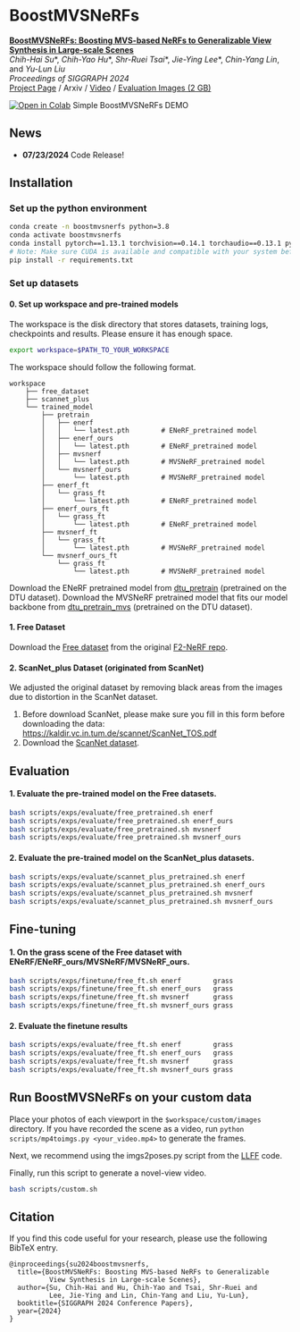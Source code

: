 # BoostMVSNeRFs

[**BoostMVSNeRFs: Boosting MVS-based NeRFs to Generalizable View Synthesis in Large-scale Scenes**](https://arxiv.org/abs/24XX.XXXXX)  
*Chih-Hai Su**, *Chih-Yao Hu**, *Shr-Ruei Tsai**, *Jie-Ying Lee**, *Chin-Yang Lin*, and *Yu-Lun Liu*  
*Proceedings of SIGGRAPH 2024*  
[Project Page](https://su-terry.github.io/BoostMVSNeRFs/) / Arxiv / 
[Video](https://www.youtube.com/watch?v=tX4EkFgm0ng) / 
[Evaluation Images (2 GB)](https://drive.google.com/drive/folders/1u8njbeysuBgLihxmpGRY5vePm1aacfPi)

<a href="https://colab.research.google.com/github/Su-Terry/BoostMVSNeRFs/blob/main/BoostMVSNeRFs_DEMO.ipynb"><img src="https://colab.research.google.com/assets/colab-badge.svg" alt="Open in Colab"></a> Simple BoostMVSNeRFs DEMO

## News
- **07/23/2024** Code Release!

## Installation

### Set up the python environment
```bash
conda create -n boostmvsnerfs python=3.8
conda activate boostmvsnerfs
conda install pytorch==1.13.1 torchvision==0.14.1 torchaudio==0.13.1 pytorch-cuda=11.7 -c pytorch -c nvidia
# Note: Make sure CUDA is available and compatible with your system before installing these requirements (inplace-abn).
pip install -r requirements.txt
```

### Set up datasets

#### 0. Set up workspace and pre-trained models
The workspace is the disk directory that stores datasets, training logs, checkpoints and results. Please ensure it has enough space. 
```bash
export workspace=$PATH_TO_YOUR_WORKSPACE
```

The workspace should follow the following format.
```
workspace
    ├── free_dataset
    ├── scannet_plus
    └── trained_model
        ├── pretrain
        │   ├── enerf
        │   │   └── latest.pth        # ENeRF_pretrained model
        │   ├── enerf_ours
        │   │   └── latest.pth        # ENeRF_pretrained model
        │   ├── mvsnerf
        │   │   └── latest.pth        # MVSNeRF_pretrained model
        │   └── mvsnerf_ours
        │       └── latest.pth        # MVSNeRF_pretrained model
        ├── enerf_ft
        │   └── grass_ft              
        │       └── latest.pth        # ENeRF_pretrained model
        ├── enerf_ours_ft
        │   └── grass_ft              
        │       └── latest.pth        # ENeRF_pretrained model
        ├── mvsnerf_ft
        │   └── grass_ft              
        │       └── latest.pth        # MVSNeRF_pretrained model
        └── mvsnerf_ours_ft
            └── grass_ft              
                └── latest.pth        # MVSNeRF_pretrained model
```
Download the ENeRF pretrained model from [dtu_pretrain](https://drive.google.com/drive/folders/10vGC0_DuwLJwfy9OwUHhK7pRPoNP5rux?usp=share_link)  (pretrained on the DTU dataset).
Download the MVSNeRF pretrained model that fits our model backbone from [dtu_pretrain_mvs](https://drive.google.com/file/d/13OAVlcXgt7cGpFSTDvsy3SECH3KQEJ5N/view?usp=sharing) (pretrained on the DTU dataset).

<!-- #### 1. DTU
Download the preprocessed [DTU training data](https://drive.google.com/file/d/1eDjh-_bxKKnEuz5h-HXS7EDJn59clx6V/view)
and [Depth_raw](https://virutalbuy-public.oss-cn-hangzhou.aliyuncs.com/share/cascade-stereo/CasMVSNet/dtu_data/dtu_train_hr/Depths_raw.zip) from original [MVSNet repo](https://github.com/YoYo000/MVSNet)
and unzip. [MVSNeRF](https://github.com/apchenstu/mvsnerf) provide a [DTU example](https://1drv.ms/u/s!AjyDwSVHuwr8zhAAXh7x5We9czKj?e=oStQ48), please follow with the example's folder structure.

```bash
mv dtu_example.zip $workspace
cd $workspace
unzip dtu_example.zip
```
-->

#### 1. Free Dataset
Download the [Free dataset](https://www.dropbox.com/sh/jmfao2c4dp9usji/AAC7Ydj6rrrhy1-VvlAVjyE_a?dl=0) from the original [F2-NeRF repo](https://github.com/Totoro97/f2-nerf).

#### 2. ScanNet_plus Dataset (originated from ScanNet)
We adjusted the original dataset by removing black areas from the images due to distortion in the ScanNet dataset. 
1. Before download ScanNet, please make sure you fill in this form before downloading the data: https://kaldir.vc.in.tum.de/scannet/ScanNet_TOS.pdf
2. Download the [ScanNet dataset](https://drive.google.com/file/d/1uu_xGSBI_gkepaN4FnAZs9lkD0eKffnu/view?usp=sharing).
<!-- 
Follow the guidelines to download the ScanNet dataset and convert it to our ScanNet_plus dataset. Big thanks to Point-NeRF for their installation guidelines, [link](https://github.com/Xharlie/pointnerf?tab=readme-ov-file#scannet).

1. Before download ScanNet, please make sure you fill in this form before downloading the data: https://kaldir.vc.in.tum.de/scannet/ScanNet_TOS.pdf
2. Download specific scenes (used by NSVF):
    ```
    python scripts/data/download-scannet.py -o $workspace/scannet_plus/ id scene0101_04
    python scripts/data/download-scannet.py -o $workspace/scannet_plus/ id scene0241_01
    ```
3. Process the sens files:
    ```
    python ScanNet/SensReader/python/reader.py --filename data_src/nrData/scannet/scans/scene0101_04/scene0101_04.sens  --output_path data_src/nrData/scannet/scans/scene0101_04/exported/ --export_depth_images --export_color_images --export_poses --export_intrinsics
    python ScanNet/SensReader/python/reader.py --filename data_src/nrData/scannet/scans/scene0241_01/scene0241_01.sens  --output_path data_src/nrData/scannet/scans/scene0241_01/exported/ --export_depth_images --export_color_images --export_poses --export_intrinsics
    ```
 -->
## Evaluation

#### 1. Evaluate the pre-trained model on the Free datasets.

```bash
bash scripts/exps/evaluate/free_pretrained.sh enerf
bash scripts/exps/evaluate/free_pretrained.sh enerf_ours
bash scripts/exps/evaluate/free_pretrained.sh mvsnerf
bash scripts/exps/evaluate/free_pretrained.sh mvsnerf_ours
```

#### 2. Evaluate the pre-trained model on the ScanNet_plus datasets.

```bash
bash scripts/exps/evaluate/scannet_plus_pretrained.sh enerf
bash scripts/exps/evaluate/scannet_plus_pretrained.sh enerf_ours
bash scripts/exps/evaluate/scannet_plus_pretrained.sh mvsnerf
bash scripts/exps/evaluate/scannet_plus_pretrained.sh mvsnerf_ours
```

## Fine-tuning

#### 1. On the grass scene of the Free dataset with ENeRF/ENeRF_ours/MVSNeRF/MVSNeRF_ours.
```bash
bash scripts/exps/finetune/free_ft.sh enerf        grass
bash scripts/exps/finetune/free_ft.sh enerf_ours   grass
bash scripts/exps/finetune/free_ft.sh mvsnerf      grass
bash scripts/exps/finetune/free_ft.sh mvsnerf_ours grass
```
#### 2. Evaluate the finetune results
```bash
bash scripts/exps/evaluate/free_ft.sh enerf        grass
bash scripts/exps/evaluate/free_ft.sh enerf_ours   grass
bash scripts/exps/evaluate/free_ft.sh mvsnerf      grass
bash scripts/exps/evaluate/free_ft.sh mvsnerf_ours grass
```

## Run BoostMVSNeRFs on your custom data
Place your photos of each viewport in the `$workspace/custom/images` directory. If you have recorded the scene as a video, run `python scripts/mp4toimgs.py <your_video.mp4>` to generate the frames.

Next, we recommend using the imgs2poses.py script from the [LLFF](https://github.com/Fyusion/LLFF/tree/master) code.

Finally, run this script to generate a novel-view video.

```bash
bash scripts/custom.sh
```

## Citation

If you find this code useful for your research, please use the following BibTeX entry.
```
@inproceedings{su2024boostmvsnerfs,
  title={BoostMVSNeRFs: Boosting MVS-based NeRFs to Generalizable 
          View Synthesis in Large-scale Scenes},
  author={Su, Chih-Hai and Hu, Chih-Yao and Tsai, Shr-Ruei and 
          Lee, Jie-Ying and Lin, Chin-Yang and Liu, Yu-Lun},
  booktitle={SIGGRAPH 2024 Conference Papers},
  year={2024}
}
```
